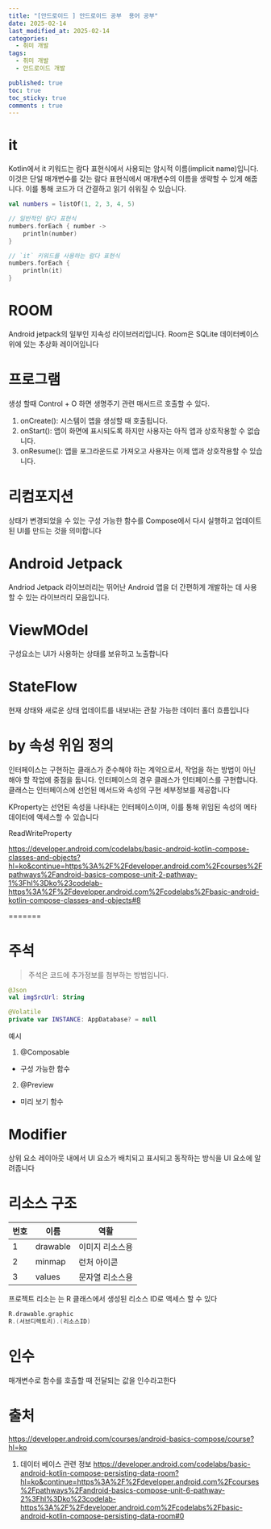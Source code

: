 ```yaml
---
title: "[안드로이드 ] 안드로이드 공부  용어 공부"
date: 2025-02-14
last_modified_at: 2025-02-14
categories:
  - 취미 개발
tags:
  - 취미 개발
  - 안드로이드 개발 

published: true
toc: true
toc_sticky: true
comments : true
---
```


# it

Kotlin에서 it 키워드는 람다 표현식에서 사용되는 암시적 이름(implicit name)입니다. 이것은 단일 매개변수를 갖는 람다 표현식에서 매개변수의 이름을 생략할 수 있게 해줍니다. 이를 통해 코드가 더 간결하고 읽기 쉬워질 수 있습니다.


```kotlin
val numbers = listOf(1, 2, 3, 4, 5)

// 일반적인 람다 표현식
numbers.forEach { number ->
    println(number)
}

// `it` 키워드를 사용하는 람다 표현식
numbers.forEach {
    println(it)
}


```

# ROOM

Android jetpack의 일부인 지속성 라이브러리입니다.
Room은 SQLite 데이터베이스 위에 있는 추상화 레이어입니다


# 프로그램
생성 할때 Control + O 하면 생명주기 관련 매서드르 호출할 수 있다.

1. onCreate(): 시스템이 앱을 생성할 때 호출됩니다.
2. onStart(): 앱이 화면에 표시되도록 하지만 사용자는 아직 앱과 상호작용할 수 없습니다.
3. onResume(): 앱을 포그라운드로 가져오고 사용자는 이제 앱과 상호작용할 수 있습니다.


# 리컴포지션
상태가 변경되었을 수 있는 구성 가능한 함수를 Compose에서 다시 실행하고 업데이트된 UI를 만드는 것을 의미합니다
# Android Jetpack 
Andriod Jetpack 라이브러리는 뛰어난 Android 앱을 더 간편하게 개발하는 데 사용할 수 있는 라이브러리 모음입니다.


# ViewMOdel
구성요소는 UI가 사용하는 상태를 보유하고 노출합니다

# StateFlow
 현재 상태와 새로운 상태 업데이트를 내보내는 관찰 가능한 데이터 홀더 흐름입니다

 # by  속성 위임 정의

 인터페이스는 구현하는 클래스가 준수해야 하는 계약으로서, 작업을 하는 방법이 아닌 해야 할 작업에 중점을 둡니다.
 인터페이스의 경우 클래스가 인터페이스를 구현합니다. 클래스는 인터페이스에 선언된 메서드와 속성의 구현 세부정보를 제공합니다


   KProperty는 선언된 속성을 나타내는 인터페이스이며, 이를 통해 위임된 속성의 메타데이터에 액세스할 수 있습니다

ReadWriteProperty


https://developer.android.com/codelabs/basic-android-kotlin-compose-classes-and-objects?hl=ko&continue=https%3A%2F%2Fdeveloper.android.com%2Fcourses%2Fpathways%2Fandroid-basics-compose-unit-2-pathway-1%3Fhl%3Dko%23codelab-https%3A%2F%2Fdeveloper.android.com%2Fcodelabs%2Fbasic-android-kotlin-compose-classes-and-objects#8

=======

# 주석

> 주석은 코드에 추가정보를 첨부하는 방법입니다.

```kotlin
@Json
val imgSrcUrl: String

@Volatile
private var INSTANCE: AppDatabase? = null
```

예시
1. @Composable
- 구성 가능한 함수 
2. @Preview
- 미리 보기 함수


<Span>


# Modifier

상위 요소 레이아웃 내에서 UI 요소가 배치되고 표시되고 동작하는 방식을 UI 요소에 알려줍니다


# 리소스 구조
|번호|이름|역활|
|---|---| ---|
|1 |drawable| 이미지 리소스용|
|2 |minmap| 런처 아이콘|
|3 |values| 문자열 리소스용|

프로젝트 리소는 는 R 클래스에서 생성된 리소스 ID로 액세스 할 수 있다

```kotlin
R.drawable.graphic
R.(서브디렉토리).(리소스ID)
```



# 인수

매개변수로 함수를 호출할 때 전달되는 값을 인수라고한다



# 출처

https://developer.android.com/courses/android-basics-compose/course?hl=ko

1. 데이터 베이스 관련 정보
https://developer.android.com/codelabs/basic-android-kotlin-compose-persisting-data-room?hl=ko&continue=https%3A%2F%2Fdeveloper.android.com%2Fcourses%2Fpathways%2Fandroid-basics-compose-unit-6-pathway-2%3Fhl%3Dko%23codelab-https%3A%2F%2Fdeveloper.android.com%2Fcodelabs%2Fbasic-android-kotlin-compose-persisting-data-room#0
